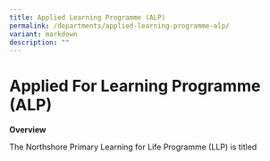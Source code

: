 ```yaml
---
title: Applied Learning Programme (ALP)
permalink: /departments/applied-learning-programme-alp/
variant: markdown
description: ""
---
```

# **Applied For Learning Programme (ALP)**

**Overview** 

The Northshore Primary Learning for Life Programme (LLP) is titled 